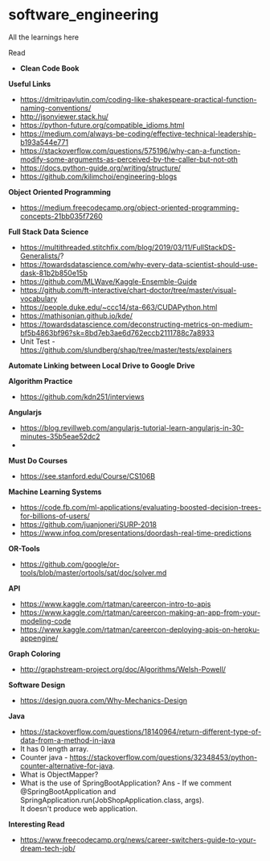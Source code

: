 # software_engineering

All the learnings here

Read  
- **Clean Code Book**


**Useful Links**   
- https://dmitripavlutin.com/coding-like-shakespeare-practical-function-naming-conventions/  
- http://jsonviewer.stack.hu/
- https://python-future.org/compatible_idioms.html  
- https://medium.com/always-be-coding/effective-technical-leadership-b193a544e771  
- https://stackoverflow.com/questions/575196/why-can-a-function-modify-some-arguments-as-perceived-by-the-caller-but-not-oth  
- https://docs.python-guide.org/writing/structure/ 
- https://github.com/kilimchoi/engineering-blogs

**Object Oriented Programming**  
- https://medium.freecodecamp.org/object-oriented-programming-concepts-21bb035f7260  

**Full Stack Data Science**  
- https://multithreaded.stitchfix.com/blog/2019/03/11/FullStackDS-Generalists/?
- https://towardsdatascience.com/why-every-data-scientist-should-use-dask-81b2b850e15b
- https://github.com/MLWave/Kaggle-Ensemble-Guide
- https://github.com/ft-interactive/chart-doctor/tree/master/visual-vocabulary
- https://people.duke.edu/~ccc14/sta-663/CUDAPython.html
- https://mathisonian.github.io/kde/
- https://towardsdatascience.com/deconstructing-metrics-on-medium-bf5b4863bf96?sk=8bd7eb3ae6d762eccb2111788c7a8933
- Unit Test - https://github.com/slundberg/shap/tree/master/tests/explainers

**Automate Linking between Local Drive to Google Drive**


**Algorithm Practice**
- https://github.com/kdn251/interviews


**Angularjs**
- https://blog.revillweb.com/angularjs-tutorial-learn-angularjs-in-30-minutes-35b5eae52dc2
- 

**Must Do Courses**
- https://see.stanford.edu/Course/CS106B

**Machine Learning Systems**
- https://code.fb.com/ml-applications/evaluating-boosted-decision-trees-for-billions-of-users/
- https://github.com/juanjoneri/SURP-2018
- https://www.infoq.com/presentations/doordash-real-time-predictions

**OR-Tools**
- https://github.com/google/or-tools/blob/master/ortools/sat/doc/solver.md

**API**
- https://www.kaggle.com/rtatman/careercon-intro-to-apis
- https://www.kaggle.com/rtatman/careercon-making-an-app-from-your-modeling-code
- https://www.kaggle.com/rtatman/careercon-deploying-apis-on-heroku-appengine/


**Graph Coloring**
- http://graphstream-project.org/doc/Algorithms/Welsh-Powell/

**Software Design**
- https://design.quora.com/Why-Mechanics-Design


**Java**
- https://stackoverflow.com/questions/18140964/return-different-type-of-data-from-a-method-in-java
- It has 0 length array.
- Counter java - https://stackoverflow.com/questions/32348453/python-counter-alternative-for-java.
- What is ObjectMapper?
- What is the use of SpringBootApplication?
  Ans - If we comment @SpringBootApplication and SpringApplication.run(JobShopApplication.class, args).    
  It doesn't produce web application.

**Interesting Read**
- https://www.freecodecamp.org/news/career-switchers-guide-to-your-dream-tech-job/
